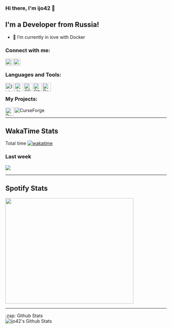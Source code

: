 ### Hi there, I'm ijo42 👋

## I'm a Developer from Russia!

- 🌱 I’m currently in love with Docker

### Connect with me:

[<img align="left" alt="ijo42 | Discord" width="22px" src="https://cdn.jsdelivr.net/npm/simple-icons@3.4.1/icons/discord.svg" />][discord]
[<img align="left" alt="ijo42 | Telegram" width="22px" src="https://cdn.jsdelivr.net/npm/simple-icons@3.7.0/icons/telegram.svg" />][telegram]
<br />

### Languages and Tools:

[<img align="left" alt="IntellijIdea" width="26px" src="https://cdn.jsdelivr.net/npm/simple-icons@3.4.1/icons/intellijidea.svg" />][github]
[<img align="left" alt="Java"   width="26px" src="https://cdn.jsdelivr.net/npm/simple-icons@3.4.1/icons/java.svg" />][github]
[<img align="left" alt="CSharp" width="26px" src="https://cdn.jsdelivr.net/npm/simple-icons@3.4.1/icons/csharp.svg" />][github]
[<img align="left" alt="GitHub" width="26px" src="https://cdn.jsdelivr.net/npm/simple-icons@3.7.0/icons/github.svg" />][github]
[<img align="left" alt="Docker" width="26px" src="https://cdn.jsdelivr.net/npm/simple-icons@3.4.1/icons/docker.svg" />][dockerhub]

<br />

### My Projects:
[<img align="left" alt="DuckBombs" width="26px" src="https://cdn.jsdelivr.net/npm/simple-icons@3.7.0/icons/googleplay.svg" />][gplay]



[<img align="left" alt="CurseForge" src="http://cf.way2muchnoise.eu/author/full_ijo42_downloads.svg?badge_style=for_the_badge" />][curseforge]
<br />

---

## WakaTime Stats

Total time [![wakatime](https://wakatime.com/badge/user/c0888a2f-137a-4357-a47d-1fb0ea962aa1.svg)](https://wakatime.com/@c0888a2f-137a-4357-a47d-1fb0ea962aa1)

### Last week

<a href="https://wakatime.com/@ijo42">
    <img src="https://github-readme-stats.vercel.app/api/wakatime?username=ijo42&range=all_time">
</a>

---

## Spotify Stats

<a href="https://open.spotify.com/user/6enxujywyzb3k4ak27k20vmr8">
    <img width="400" height="330" src="https://spotify-recently-played-readme.vercel.app/api?user=6enxujywyzb3k4ak27k20vmr8">
</a>

---

  <summary>:zap: Github Stats</summary>

  <img align="left" alt="ijo42's Github Stats" src="https://github-readme-stats.vercel.app/api?username=ijo42&bg_color=30,e96443,904e95&title_color=fff&text_color=fff&show_icons=true&hide_border=true" />


[discord]: https://discord.com/users/346172111049457664
[github]: https://github.com/ijo42
[email]: mailto:admin@ijo42.ru
[dockerhub]: https://hub.docker.com/u/ijo42
[telegram]: https://t.me/JoshOOOWAH
[gplay]: https://duck.ijo42.ru
[curseforge]: https://www.curseforge.com/members/ijo42/projects
